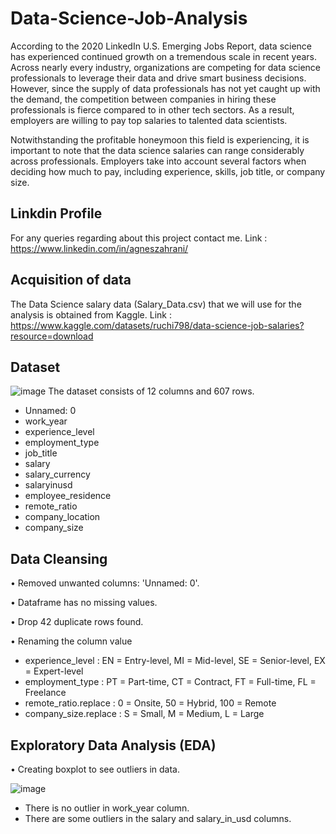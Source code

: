 # Data-Science-Job-Analysis
According to the 2020 LinkedIn U.S. Emerging Jobs Report,  data science has experienced continued growth on a tremendous scale in recent years. Across nearly every industry, organizations are competing for data science professionals to leverage their data and drive smart business decisions. However, since the supply of data professionals has not yet caught up with the demand, the competition between companies in hiring these professionals is fierce compared to in other tech sectors. As a result, employers are willing to pay top salaries to talented data scientists.

Notwithstanding the profitable honeymoon this field is experiencing, it is important to note that the data science salaries can range considerably across professionals. Employers take into account several factors when deciding how much to pay, including experience, skills, job title, or company size. 

## Linkdin Profile
For any queries regarding about this project contact me.
Link : https://www.linkedin.com/in/agneszahrani/

## Acquisition of data
The Data Science salary data (Salary_Data.csv) that we will use for the analysis is obtained from Kaggle.
Link : https://www.kaggle.com/datasets/ruchi798/data-science-job-salaries?resource=download

## Dataset
![image](https://user-images.githubusercontent.com/67780196/179521118-9718c228-960f-45d8-9f26-edf1dd911c84.png)
The dataset consists of 12 columns and 607 rows.
- Unnamed: 0
- work_year
- experience_level
- employment_type
- job_title
- salary
- salary_currency
- salaryinusd
- employee_residence
- remote_ratio
- company_location
- company_size

## Data Cleansing
• Removed unwanted columns: 'Unnamed: 0'.

• Dataframe has no missing values.

• Drop 42 duplicate rows found.

• Renaming the column value
- experience_level : EN = Entry-level, MI = Mid-level, SE = Senior-level, EX = Expert-level
- employment_type : PT = Part-time, CT = Contract, FT = Full-time, FL = Freelance
- remote_ratio.replace : 0 = Onsite, 50 = Hybrid, 100 = Remote
- company_size.replace : S = Small, M = Medium, L = Large

## Exploratory Data Analysis (EDA)
• Creating boxplot to see outliers in data.

![image](https://user-images.githubusercontent.com/67780196/179526960-c8e5132f-cfb6-4d97-9694-914ecba4509b.png)

- There is no outlier in work_year column.
- There are some outliers in the salary and salary_in_usd columns.
